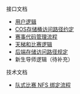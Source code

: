 接口文档

- [用户逻辑](https://eesast.github.io/web/user)
- [COS存储桶访问路径约定](https://eesast.github.io/web/cos)
- [赛事代码管理流程](https://eesast.github.io/web/code)
- [天梯和比赛逻辑](https://eesast.github.io/web/contest)
- [后端存储访问路径规定](https://eesast.github.io/web/backend)
- 新生导师逻辑（待补充）

技术文档

- [队式比赛 NFS 绑定流程](https://eesast.github.io/web/nfs)
